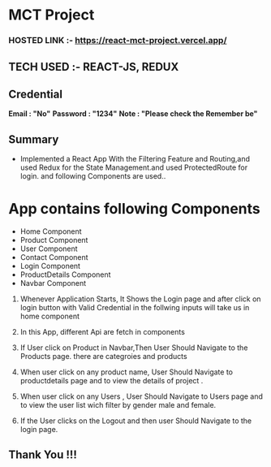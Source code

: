 # MCT Project 

### HOSTED LINK :- https://react-mct-project.vercel.app/

## TECH USED :- REACT-JS, REDUX 

## Credential

**Email : "No"**
**Password : "1234"**
**Note : "Please check the Remember be"**

## Summary

- Implemented a React App With the Filtering Feature and  Routing,and used Redux for the State Management.and used ProtectedRoute for login.
and following Components are used..

# App contains following Components

- Home Component
- Product Component
- User Component
- Contact Component
- Login Component
- ProductDetails Component
- Navbar Component

1) Whenever Application Starts, It Shows the Login page and  after  click on login button with Valid Credential  in the follwing inputs  will take us in home component

2)  In this App, different  Api are fetch in components

3) If User click on Product  in Navbar,Then User Should Navigate to the Products page. there are categroies and products 

4) When  user click on any product name, User Should Navigate  to productdetails page  and  to view the details of project .

5) When  user click on any Users , User Should Navigate  to Users page   and  to view the  user list wich filter by gender male and female.

6) If the  User clicks on the Logout  and then user  Should Navigate to the login page.

## Thank You !!!